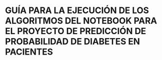 # GUÍA PARA LA EJECUCIÓN DE LOS ALGORITMOS DEL NOTEBOOK PARA EL PROYECTO DE PREDICCIÓN DE PROBABILIDAD DE DIABETES EN PACIENTES

